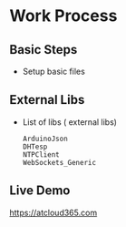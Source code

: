 # Work Process

## Basic Steps

- Setup basic files

## External Libs

- List of libs ( external libs)
  
  ```text
  ArduinoJson
  DHTesp
  NTPClient
  WebSockets_Generic
  ```

## Live Demo 
https://atcloud365.com